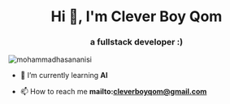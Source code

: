 <h1 align="center">Hi 👋, I'm Clever Boy Qom</h1>
<h3 align="center">a fullstack developer :)</h3>

<p align="left"> <img src="https://komarev.com/ghpvc/?username=mohammadhasananisi&label=Profile%20views&color=0e75b6&style=flat" alt="mohammadhasananisi" /> </p>



- 🌱 I’m currently learning **AI**

- 📫 How to reach me **mailto:cleverboyqom@gmail.com**
